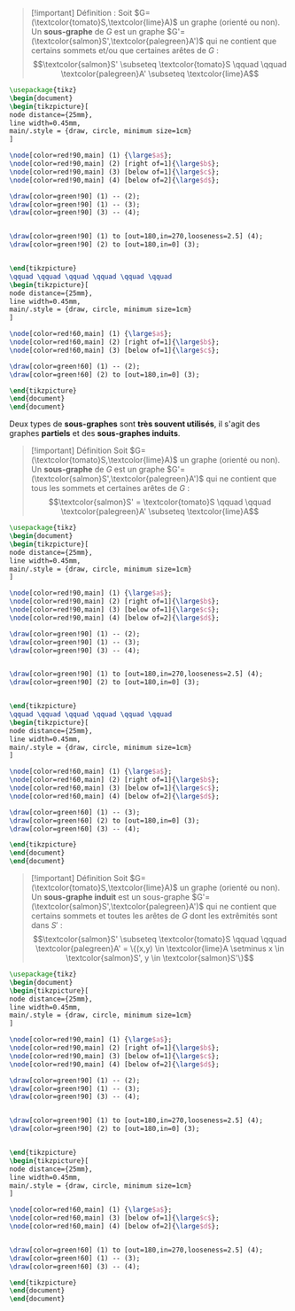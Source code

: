>[!important] Définition :
>Soit $G=(\textcolor{tomato}S,\textcolor{lime}A)$ un graphe (orienté ou non).
>Un **sous-graphe** de $G$ est un graphe $G'=(\textcolor{salmon}S',\textcolor{palegreen}A')$ qui ne contient que certains sommets et/ou que certaines arêtes de $G$ :
>$$\textcolor{salmon}S' \subseteq \textcolor{tomato}S \qquad \qquad  \textcolor{palegreen}A' \subseteq \textcolor{lime}A$$


```tikz
\usepackage{tikz} 
\begin{document}
\begin{tikzpicture}[
node distance={25mm},  
line width=0.45mm, 
main/.style = {draw, circle, minimum size=1cm}
] 

\node[color=red!90,main] (1) {\large$a$}; 
\node[color=red!90,main] (2) [right of=1]{\large$b$};
\node[color=red!90,main] (3) [below of=1]{\large$c$};
\node[color=red!90,main] (4) [below of=2]{\large$d$};

\draw[color=green!90] (1) -- (2);
\draw[color=green!90] (1) -- (3);
\draw[color=green!90] (3) -- (4);


\draw[color=green!90] (1) to [out=180,in=270,looseness=2.5] (4);
\draw[color=green!90] (2) to [out=180,in=0] (3);


\end{tikzpicture}
\qquad \qquad \qquad \qquad \qquad \qquad 
\begin{tikzpicture}[
node distance={25mm},  
line width=0.45mm, 
main/.style = {draw, circle, minimum size=1cm}
] 

\node[color=red!60,main] (1) {\large$a$}; 
\node[color=red!60,main] (2) [right of=1]{\large$b$};
\node[color=red!60,main] (3) [below of=1]{\large$c$};

\draw[color=green!60] (1) -- (2);
\draw[color=green!60] (2) to [out=180,in=0] (3);

\end{tikzpicture}
\end{document}
\end{document}
```

Deux types de **sous-graphes** sont **très souvent utilisés**, il s'agit des graphes **partiels** et des **sous-graphes induits**.

>[!important] Définition
>Soit $G=(\textcolor{tomato}S,\textcolor{lime}A)$ un graphe (orienté ou non).
>Un **sous-graphe** de $G$ est un graphe $G'=(\textcolor{salmon}S',\textcolor{palegreen}A')$ qui ne contient que tous les sommets et certaines arêtes de $G$ :
>$$\textcolor{salmon}S' = \textcolor{tomato}S \qquad \qquad  \textcolor{palegreen}A' \subseteq \textcolor{lime}A$$

```tikz
\usepackage{tikz} 
\begin{document}
\begin{tikzpicture}[
node distance={25mm},  
line width=0.45mm, 
main/.style = {draw, circle, minimum size=1cm}
] 

\node[color=red!90,main] (1) {\large$a$}; 
\node[color=red!90,main] (2) [right of=1]{\large$b$};
\node[color=red!90,main] (3) [below of=1]{\large$c$};
\node[color=red!90,main] (4) [below of=2]{\large$d$};

\draw[color=green!90] (1) -- (2);
\draw[color=green!90] (1) -- (3);
\draw[color=green!90] (3) -- (4);


\draw[color=green!90] (1) to [out=180,in=270,looseness=2.5] (4);
\draw[color=green!90] (2) to [out=180,in=0] (3);


\end{tikzpicture}
\qquad \qquad \qquad \qquad \qquad \qquad 
\begin{tikzpicture}[
node distance={25mm},  
line width=0.45mm, 
main/.style = {draw, circle, minimum size=1cm}
] 

\node[color=red!60,main] (1) {\large$a$}; 
\node[color=red!60,main] (2) [right of=1]{\large$b$};
\node[color=red!60,main] (3) [below of=1]{\large$c$};
\node[color=red!60,main] (4) [below of=2]{\large$d$};

\draw[color=green!60] (1) -- (3);
\draw[color=green!60] (2) to [out=180,in=0] (3);
\draw[color=green!60] (3) -- (4);

\end{tikzpicture}
\end{document}
\end{document}
```


>[!important] Définition
>Soit $G=(\textcolor{tomato}S,\textcolor{lime}A)$ un graphe (orienté ou non).
>Un **sous-graphe induit**  est un sous-graphe $G'=(\textcolor{salmon}S',\textcolor{palegreen}A')$ qui ne contient que certains sommets et toutes les arêtes de $G$ dont les extrêmités sont dans $S'$ :
>$$\textcolor{salmon}S' \subseteq \textcolor{tomato}S \qquad \qquad  \textcolor{palegreen}A' = \{(x,y) \in \textcolor{lime}A \setminus x \in \textcolor{salmon}S', y \in \textcolor{salmon}S'\}$$

```tikz
\usepackage{tikz} 
\begin{document}
\begin{tikzpicture}[
node distance={25mm},  
line width=0.45mm, 
main/.style = {draw, circle, minimum size=1cm}
] 

\node[color=red!90,main] (1) {\large$a$}; 
\node[color=red!90,main] (2) [right of=1]{\large$b$};
\node[color=red!90,main] (3) [below of=1]{\large$c$};
\node[color=red!90,main] (4) [below of=2]{\large$d$};

\draw[color=green!90] (1) -- (2);
\draw[color=green!90] (1) -- (3);
\draw[color=green!90] (3) -- (4);


\draw[color=green!90] (1) to [out=180,in=270,looseness=2.5] (4);
\draw[color=green!90] (2) to [out=180,in=0] (3);


\end{tikzpicture}
\begin{tikzpicture}[
node distance={25mm},  
line width=0.45mm, 
main/.style = {draw, circle, minimum size=1cm}
] 

\node[color=red!60,main] (1) {\large$a$};
\node[color=red!60,main] (3) [below of=1]{\large$c$};
\node[color=red!60,main] (4) [below of=2]{\large$d$};


\draw[color=green!60] (1) to [out=180,in=270,looseness=2.5] (4);
\draw[color=green!60] (1) -- (3);
\draw[color=green!60] (3) -- (4);

\end{tikzpicture}
\end{document}
\end{document}
```
